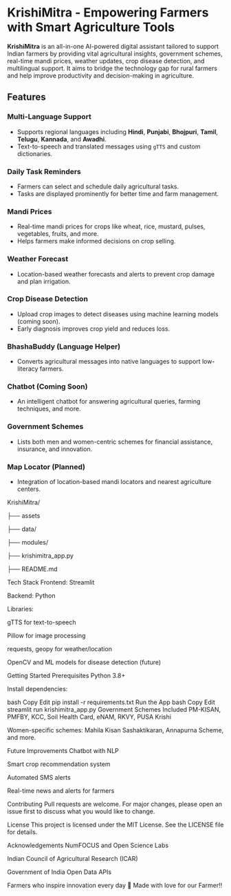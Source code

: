 #  KrishiMitra - Empowering Farmers with Smart Agriculture Tools

**KrishiMitra** is an all-in-one AI-powered digital assistant tailored to support Indian farmers by providing vital agricultural insights,
government schemes, real-time mandi prices, weather updates, crop disease detection, and multilingual support. It aims to bridge the technology
gap for rural farmers and help improve productivity and decision-making in agriculture.

##  Features

###  Multi-Language Support
- Supports regional languages including **Hindi**, **Punjabi**, **Bhojpuri**, **Tamil**, **Telugu**, **Kannada**, and **Awadhi**.
- Text-to-speech and translated messages using `gTTS` and custom dictionaries.

###  Daily Task Reminders
- Farmers can select and schedule daily agricultural tasks.
- Tasks are displayed prominently for better time and farm management.

###  Mandi Prices
- Real-time mandi prices for crops like wheat, rice, mustard, pulses, vegetables, fruits, and more.
- Helps farmers make informed decisions on crop selling.

###  Weather Forecast
- Location-based weather forecasts and alerts to prevent crop damage and plan irrigation.

###  Crop Disease Detection
- Upload crop images to detect diseases using machine learning models (coming soon).
- Early diagnosis improves crop yield and reduces loss.

###  BhashaBuddy (Language Helper)
- Converts agricultural messages into native languages to support low-literacy farmers.

###  Chatbot (Coming Soon)
- An intelligent chatbot for answering agricultural queries, farming techniques, and more.

###  Government Schemes
- Lists both men and women-centric schemes for financial assistance, insurance, and innovation.

###  Map Locator (Planned)
- Integration of location-based mandi locators and nearest agriculture centers.
  
KrishiMitra/

├── assets  

├── data/           

├── modules/      

├── krishimitra_app.py 

├── README.md         

 Tech Stack
Frontend: Streamlit

Backend: Python

Libraries:

gTTS for text-to-speech

Pillow for image processing

requests, geopy for weather/location

OpenCV and ML models for disease detection (future)

 Getting Started
Prerequisites
Python 3.8+

Install dependencies:

bash
Copy
Edit
pip install -r requirements.txt
Run the App
bash
Copy
Edit
streamlit run krishimitra_app.py
Government Schemes Included
PM-KISAN, PMFBY, KCC, Soil Health Card, eNAM, RKVY, PUSA Krishi

Women-specific schemes: Mahila Kisan Sashaktikaran, Annapurna Scheme, and more.

 Future Improvements
Chatbot with NLP

Smart crop recommendation system

Automated SMS alerts

Real-time news and alerts for farmers

 Contributing
Pull requests are welcome. For major changes, please open an issue first to discuss what you would like to change.

 License
This project is licensed under the MIT License. See the LICENSE file for details.

 Acknowledgements
NumFOCUS and Open Science Labs

Indian Council of Agricultural Research (ICAR)

Government of India Open Data APIs

Farmers who inspire innovation every day 🌾
Made with love for our Farmer!!
